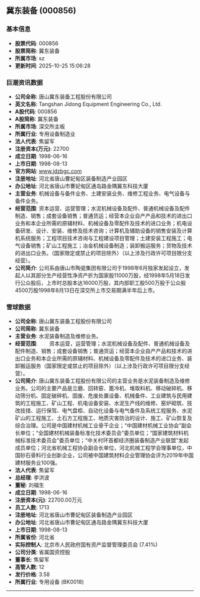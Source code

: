 ## 冀东装备 (000856)

### 基本信息

- **股票代码**: 000856
- **股票简称**: 冀东装备
- **所属市场**: sz
- **更新时间**: 2025-10-25 15:06:28

### 巨潮资讯数据

- **公司全称**: 唐山冀东装备工程股份有限公司
- **英文名称**: Tangshan Jidong Equipment Engineering Co., Ltd.
- **A股代码**: 000856
- **A股简称**: 冀东装备
- **所属市场**: 深交所主板
- **所属行业**: 专用设备制造业
- **法人代表**: 焦留军
- **注册资本(万元)**: 22700
- **成立日期**: 1998-06-16
- **上市日期**: 1998-08-13
- **官方网站**: www.jdzbgc.com
- **注册地址**: 河北省唐山曹妃甸区装备制造产业园区
- **办公地址**: 河北省唐山市曹妃甸区通岛路金隅冀东科技大厦
- **主营业务**: 机械设备与备件业务、土建安装业务、维修工程业务、电气设备与备件业务。
- **经营范围**: 资本运营、运营管理；水泥机械设备及配件、普通机械设备及配件制造、销售；成套设备销售；普通货运；经营本企业自产产品和技术的进出口业务和本企业所需的原辅材料、机械设备及零配件及技术的进口业务；机电设备研发、设计、安装、维修及技术咨询；计算机及辅助设备的销售安装及计算机系统服务；工程项目技术咨询与工程建设项目管理；土建安装工程施工；电气设备销售；矿山工程施工；冶金机械设备制造；装卸搬运服务；货物及技术的进出口业务。（国家限定或禁止的项目除外）（以上涉及行政许可项目限分支经营）。
- **公司简介**: 公司系由唐山市陶瓷集团有限公司于1998年6月独家发起设立，发起人以其部分生产经营性净资产折为国家股11000万股，经1998年5月18日发行公众股后，上市时总股本达16000万股，其内部职工股500万股于公众股4500万股1998年8月13日在深交所上市交易期满半年后上市。

### 雪球数据

- **公司全称**: 唐山冀东装备工程股份有限公司
- **公司简称**: 冀东装备
- **主营业务**: 水泥装备制造及维修业务。
- **经营范围**: 　　资本运营，运营管理；水泥机械设备及配件、普通机械设备及配件制造、销售；成套设备销售；普通货运；经营本企业自产产品和技术的进出口业务和本企业所需的原辅材料、机械设备及零配件及技术的进口业务、装卸搬运服务（国家限定或禁止的项目除外）（以上涉及行政许可项目限分支经营）。
- **公司简介**: 唐山冀东装备工程股份有限公司的主营业务是水泥装备制造及维修业务。公司的主要产品是立磨、回转窑、篦冷机、堆取料机、移动破碎机、移动筛分机、固定破碎机、固废、危废处置设备、机械备件、工业建筑与民用建筑的工程施工、矿山工程、机电设备安装、水泥生产线的维修、窑炉砌筑、技改技措、运行保驾、电气盘柜、自动化设备与电气备件及系统工程服务、水泥矿山的工程施工、土石方工程施工、地质灾害防治的设计、施工、矿山恢复及综合治理。公司是中国建材机械工业骨干企业；“中国建材机械工业协会”副会长单位；“全国建材机械装备标准化技术委员会”委员单位；“国家建筑材料机械标准技术委员会”委员单位；“中关村环首都经济圈装备制造产业联盟”发起成员单位；河北省机械工程协会副会长单位，河北机械工程学会理事单位，中国砂石骨料行业创新企业，公司被中国建筑材料企业管理协会评为2019年中国建材服务业100强。
- **法人代表**: 焦留军
- **总经理**: 李洪波
- **董秘**: 刘福生
- **成立日期**: 1998-06-16
- **注册资本(元)**: 22700.00万元
- **员工人数**: 1713
- **注册地址**: 河北省唐山市曹妃甸区装备制造产业园区
- **办公地址**: 河北省唐山市曹妃甸区通岛路金隅冀东科技大厦
- **上市日期**: 1998-08-13
- **所属省份**: 河北省
- **实际控制人**: 北京市人民政府国有资产监督管理委员会 (7.41%)
- **公司分类**: 省属国资控股
- **董事长**: 焦留军
- **高管人数**: 12
- **发行价格**: 3.58
- **所属行业**: 专用设备 (BK0018)

---